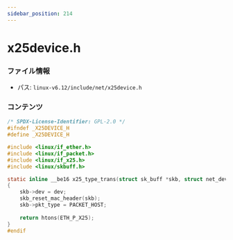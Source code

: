 ```yaml
---
sidebar_position: 214
---
```

# x25device.h

### ファイル情報

- パス: `linux-v6.12/include/net/x25device.h`

### コンテンツ

```h
/* SPDX-License-Identifier: GPL-2.0 */
#ifndef _X25DEVICE_H
#define _X25DEVICE_H

#include <linux/if_ether.h>
#include <linux/if_packet.h>
#include <linux/if_x25.h>
#include <linux/skbuff.h>

static inline __be16 x25_type_trans(struct sk_buff *skb, struct net_device *dev)
{
	skb->dev = dev;
	skb_reset_mac_header(skb);
	skb->pkt_type = PACKET_HOST;
	
	return htons(ETH_P_X25);
}
#endif

```
